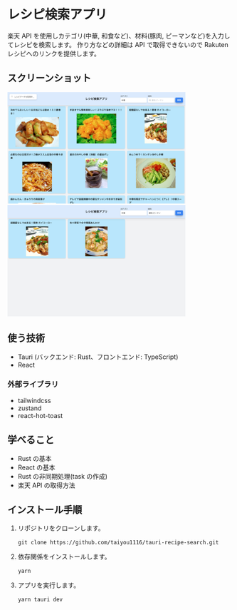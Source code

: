 # レシピ検索アプリ

楽天 API を使用しカテゴリ(中華, 和食など)、材料(豚肉, ピーマンなど)を入力してレシピを検索します。
作り方などの詳細は API で取得できないので Rakuten レシピへのリンクを提供します。

## スクリーンショット

<p float="left">
  <img src="./src/assets/recipe_img_01.png" width="400" style="margin-right: 20px;"/>
  <img src="./src/assets/recipe_img_02.png" width="400" /> 
</p>

## 使う技術

- Tauri (バックエンド: Rust、フロントエンド: TypeScript)
- React

### 外部ライブラリ

- tailwindcss
- zustand
- react-hot-toast

## 学べること

- Rust の基本
- React の基本
- Rust の非同期処理(task の作成)
- 楽天 API の取得方法

## インストール手順

1. リポジトリをクローンします。
   ```
   git clone https://github.com/taiyou1116/tauri-recipe-search.git
   ```
2. 依存関係をインストールします。
   ```
   yarn
   ```
3. アプリを実行します。
   ```
   yarn tauri dev
   ```
